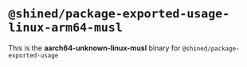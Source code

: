 # `@shined/package-exported-usage-linux-arm64-musl`

This is the **aarch64-unknown-linux-musl** binary for `@shined/package-exported-usage`
